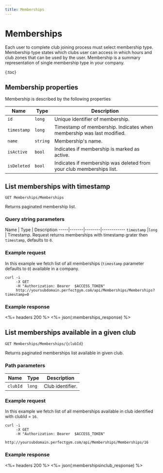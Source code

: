 ```yaml
---
title: Memberships
---
```


# Memberships

Each user to complete club joining process must select membership type. Membership type states 
which clubs user can access in which hours and club zones that can be used by the user.
Membership is a summary representation of single membership type in your company.

{:toc}


## <a name="properties"></a>Membership properties

Membership is described by the following properties

Name            | Type      | Description
-----|----------|----------------------
`id`            |`long`     | Unique identifier of membership.
`timestamp`    	|`long`   	| Timestamp of membership. Indicates when membership was last modified.
`name`    		|`string`   | Membership's name.
`isActive`     	|`bool`     | Indicates if membership is marked as active.
`isDeleted`     |`bool`     | Indicates if membership was deleted from your club memberships list.



## List memberships with timestamp

    GET Memberships/Memberships

Returns paginated membership list.


### Query string parameters

Name         | Type   | Description
-----|-------|--------|------------
`timestamp`  |`long`  | Timestamp. Request returns memberships with timestamp grater then `timestamp`, defaults to `0`.


### Example request

In this example we fetch list of all memberships (`timestamp` parameter defaults to `0`) 
available in a company.

``` command-line
curl -i 
     -X GET 
     -H "Authorization: Bearer  $ACCESS_TOKEN"  
     http://yoursubdomain.perfectgym.com/api/Memberships/Memberships?timestamp=0
```


### Example response

<%= headers 200 %>
<%= json(:memberships_response) %>



## List memberships available in a given club

    GET Memberships/Memberships/{clubId}

Returns paginated memberships list available in given club.


### Path parameters

Name      | Type   | Description
----------|--------|------------
`clubId`  |`long`  | Club identifier.


### Example request

In this example we fetch list of all memberships available in club identified with clubId = `16`.

``` command-line
curl -i 
     -X GET 
     -H "Authorization: Bearer  $ACCESS_TOKEN"  
     http://yoursubdomain.perfectgym.com/api/Memberships/Memberships/16
```


### Example response

<%= headers 200 %>
<%= json(:membershipsinclub_response) %>




